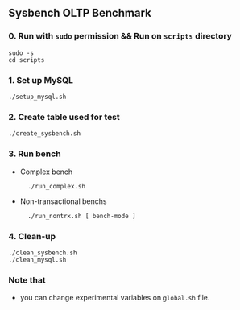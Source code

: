 ## Sysbench OLTP Benchmark

### 0. Run with ``sudo`` permission && Run on ``scripts`` directory
    sudo -s
	cd scripts

### 1. Set up MySQL
    ./setup_mysql.sh

### 2. Create table used for test
    ./create_sysbench.sh

### 3. Run bench
* Complex bench

		./run_complex.sh

* Non-transactional benchs

		./run_nontrx.sh [ bench-mode ]

### 4. Clean-up
    ./clean_sysbench.sh
    ./clean_mysql.sh

### Note that
* you can change experimental variables on ``global.sh`` file.
